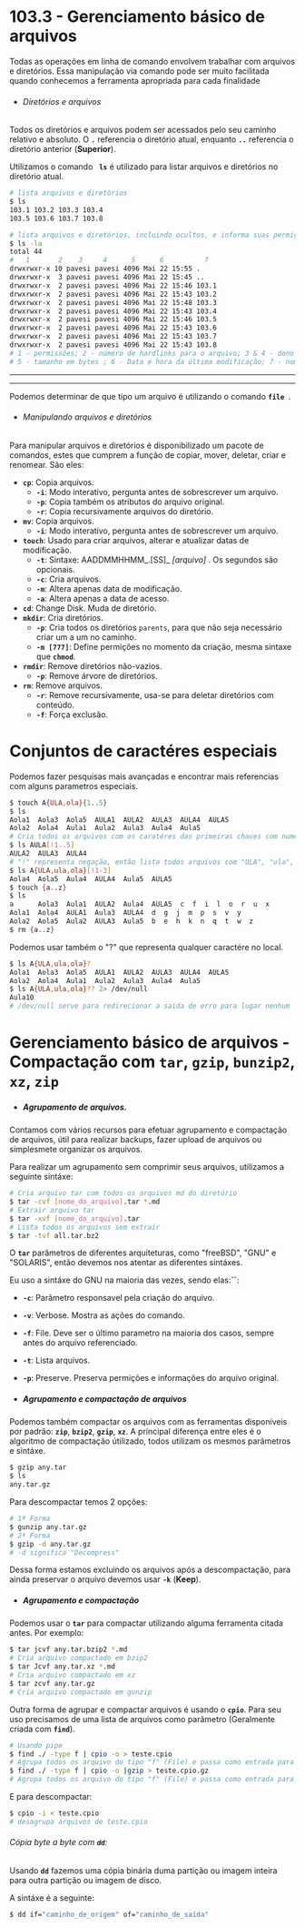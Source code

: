 # 103.3 - Gerenciamento básico de arquivos 



Todas as operações em linha de comando envolvem trabalhar com arquivos e diretórios. Essa manipulação via comando pode ser muito facilitada quando conhecemos a ferramenta apropriada para cada finalidade



- ###### Diretórios e arquivos

Todos os diretórios e arquivos podem ser acessados pelo seu caminho relativo e absoluto. O **`.`** referencia o diretório atual, enquanto **`..`** referencia o diretório anterior (**Superior**).

Utilizamos o comando **` ls`** é utilizado para listar arquivos e diretórios no diretório atual.

```bash
# lista arquivos e diretórios
$ ls
103.1 103.2 103.3 103.4 
103.5 103.6 103.7 103.8

# lista arquivos e diretórios, incluindo ocultos, e informa suas permições
$ ls -la 
total 44
# 	1		2	 3	   4	  5	     6			7
drwxrwxr-x 10 pavesi pavesi 4096 Mai 22 15:55 .
drwxrwxr-x  3 pavesi pavesi 4096 Mai 22 15:45 ..
drwxrwxr-x  2 pavesi pavesi 4096 Mai 22 15:46 103.1
drwxrwxr-x  2 pavesi pavesi 4096 Mai 22 15:43 103.2
drwxrwxr-x  2 pavesi pavesi 4096 Mai 22 15:48 103.3
drwxrwxr-x  2 pavesi pavesi 4096 Mai 22 15:43 103.4
drwxrwxr-x  2 pavesi pavesi 4096 Mai 22 15:46 103.5
drwxrwxr-x  2 pavesi pavesi 4096 Mai 22 15:43 103.6
drwxrwxr-x  2 pavesi pavesi 4096 Mai 22 15:43 103.7
drwxrwxr-x  2 pavesi pavesi 4096 Mai 22 15:43 103.8
# 1 - permissões; 2 - número de hardlinks para o arquivo; 3 & 4 - dono e grupo do arquivo
# 5 - tamanho em bytes ; 6 - Data e hora da última modificação; 7 - nome do arquivo (Caso seja um link simbólico, será mostrado uma seta " > " )
```



****



****



Podemos determinar de que tipo um arquivo é utilizando o comando **`file `**.

- ###### Manipulando arquivos e diretórios

Para manipular arquivos e diretórios é disponibilizado um pacote de comandos, estes que cumprem a função de copiar, mover, deletar, criar e renomear.  São eles:

- **`cp`**: Copia arquivos.
  - **`-i`**: Modo interativo, pergunta antes de sobrescrever um arquivo.
  - **`-p`**: Copia também os atributos do arquivo original.
  - **`-r`**: Copia recursivamente arquivos do diretório. 
- **`mv`**: Copia arquivos.
  - **`-i`**: Modo interativo, pergunta antes de sobrescrever um arquivo.
- **`touch`**: Usado para criar arquivos, alterar e atualizar datas de modificação.
  - **`-t`**: Sintaxe: AADDMMHHMM_.[SS]_  _[arquivo]_ . Os segundos são opcionais.
  - **`-c`**: Cria arquivos.
  - **`-m`**: Altera apenas data de modificação.
  - **`-a`**: Altera apenas a data de acesso.
- **`cd`**: Change Disk. Muda de diretório.
- **`mkdir`**: Cria diretórios.
  - **`-p`**: Cria todos os diretórios `parents`, para que não seja necessário criar um a um no caminho.
  - **`-m [777]`**: Define permições no momento da criação, mesma sintaxe que **`chmod`**.
- **`rmdir`**: Remove diretórios não-vazios.
  - **`-p`**: Remove árvore de diretórios.
- **`rm`**: Remove arquivos.
  - **`-r`**: Remove recursivamente, usa-se para deletar diretórios com conteúdo.
  - **`-f`**: Força exclusão. 





#  Conjuntos de caractéres especiais

Podemos fazer pesquisas mais avançadas  e encontrar mais referencias com alguns parametros especiais.

```bash
$ touch A{ULA,ola}{1..5}
$ ls
Aola1  Aola3  Aola5  AULA1  AULA2  AULA3  AULA4  AULA5
Aola2  Aola4  Aula1  Aula2  Aula3  Aula4  Aula5
# Cria todos os arquivos com os caratéres das primeiras chaves com numeral da segunda 
$ ls AULA[!1..5]
AULA2  AULA3  AULA4
# "!" representa negação, então lista todos arquivos com "ULA", "ula", "ola" que não contenham números de 1 a 3
$ ls A{ULA,ula,ola}[!1-3]
Aola4  Aola5  Aula4  AULA4  Aula5  AULA5
$ touch {a..z}
$ ls
a      Aola3  Aula1  AULA2  Aula4  AULA5  c  f  i  l  o  r  u  x
Aola1  Aola4  AULA1  Aula3  AULA4  d  g  j  m  p  s  v  y
Aola2  Aola5  Aula2  AULA3  Aula5  b  e  h  k  n  q  t  w  z
$ rm {a..z}
```

Podemos usar também o "?" que representa qualquer caractére no local.

```bash
$ ls A{ULA,ula,ola}?
Aola1  Aola3  Aola5  AULA1  AULA2  AULA3  AULA4  AULA5
Aola2  Aola4  Aula1  Aula2  Aula3  Aula4  Aula5
$ ls A{ULA,ula,ola}?? 2> /dev/null 
Aula10
# /dev/null serve para redirecionar a saida de erro para lugar nenhum
```



# Gerenciamento básico de arquivos - Compactação com **`tar`**, **`gzip`**, **`bunzip2`**, **`xz`**, **`zip`**



- ##### Agrupamento de arquivos.

Contamos com vários recursos para efetuar agrupamento e compactação de arquivos, útil para realizar backups,  fazer upload de arquivos ou simplesmete organizar os arquivos.

Para realizar um agrupamento sem comprimir seus arquivos, utilizamos a seguinte sintáxe:

```bash
# Cria arquivo tar com todos os arquivos md do diretório
$ tar -cvf [nome_do_arquivo].tar *.md
# Extrair arquivo tar
$ tar -xvf [nome_do_arquivo].tar
# Lista todos os arquivos sem extrair
$ tar -tvf all.tar.bz2
```

O **`tar`** parâmetros de diferentes arquiteturas, como "freeBSD", "GNU" e "SOLARIS", então devemos nos atentar as diferentes sintáxes.

Eu uso a sintáxe do GNU na maioria das vezes, sendo elas:**``**:

- **`-c`**: Parâmetro responsavel pela criação do arquivo.
- **`-v`**: Verbose. Mostra as ações do comando.
- **`-f`**: File. Deve ser o último parametro na maioria dos casos, sempre antes do arquivo referenciado. 
- **`-t`**: Lista arquivos.
- **`-p`**: Preserve. Preserva permições e informações do arquivo original.



- ##### Agrupamento e compactação de arquivos



Podemos também compactar os arquivos com as ferramentas disponíveis por padrão: **`zip`**,  **`bzip2`**,  **`gzip`**,  **`xz`**. A príncipal diferença entre eles é o algoritmo de compactação útilizado, todos utilizam os mesmos parâmetros e sintáxe.

```bash
$ gzip any.tar
$ ls
any.tar.gz
```

Para descompactar temos 2 opções:

```bash
# 1ª Forma
$ gunzip any.tar.gz
# 2ª Forma
$ gzip -d any.tar.gz
# -d significa "Decompress"
```

Dessa forma estamos excluindo os arquivos após a descompactação, para ainda preservar o arquivo devemos usar **`-k`** (**Keep**).



- ##### Agrupamento e compactação

Podemos usar o **`tar`** para compactar utilizando alguma ferramenta citada antes. Por exemplo:

```bash
$ tar jcvf any.tar.bzip2 *.md
# Cria arquivo compactado em bzip2
$ tar Jcvf any.tar.xz *.md
# Cria arquivo compactado em xz
$ tar zcvf any.tar.gz
# Cria arquivo compactado em gunzip
```

Outra forma de agrupar e compactar arquivos é usando o **`cpio`**. Para seu uso precisamos de uma lista de arquivos como parâmetro (Geralmente criada com **`find`**).

```bash 
# Usando pipe
$ find ./ -type f | cpio -o > teste.cpio
# Agrupa todos os arquivo do tipo "f" (File) e passa como entrada para o cpio, que tem o output (-o) teste.cpio
$ find ./ -type f | cpio -o |gzip > teste.cpio.gz
# Agrupa todos os arquivo do tipo "f" (File) e passa como entrada para o cpio, o output do cpio é passado de entrada para o gzip, este que comprime o arquivo para .gz
```

E para descompactar:

```bash
$ cpio -i < teste.cpio
# desagrupa arquivos de teste.cpio
```

###### Cópia byte a byte com **`dd`**:

Usando **`dd`** fazemos uma cópia binária duma partição ou imagem inteira para outra partição ou imagem de disco.

A sintáxe é a seguinte:

```bash
$ dd if="caminho_de_origem" of="caminho_de_saída"
```

 
